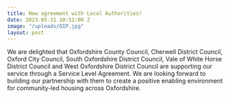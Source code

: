 ```yaml
---
title: New agreement with Local Authorities!
date: 2023-05-31 10:52:00 Z
image: "/uploads/OIP.jpg"
layout: post
---
```


We are delighted that Oxfordshire County Council, Cherwell District Council, Oxford City Council, South Oxfordshire District Council, Vale of White Horse District Council and West Oxfordshire District Council are supporting our service through a Service Level Agreement. We are looking forward to building our partnership with them to create a positive enabling environment for community-led housing across Oxfordshire. 